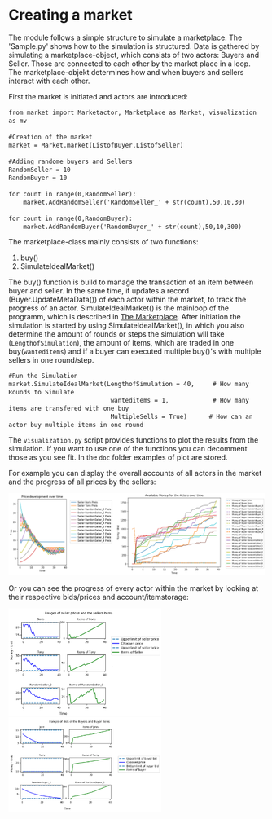 # Creating a market

The module follows a simple structure to simulate a marketplace. 
The 'Sample.py' shows how to the simulation is structured. Data is gathered
by simulating a marketplace-object, which consists of two actors: Buyers and Seller. Those are connected
to each other by the market place in a loop. The marketplace-objekt determines
how and when buyers and sellers interact with each other. 

First the market is initiated and actors are introduced:
```
from market import Marketactor, Marketplace as Market, visualization as mv

#Creation of the market
market = Market.market(ListofBuyer,ListofSeller)

#Adding randome buyers and Sellers
RandomSeller = 10
RandomBuyer = 10

for count in range(0,RandomSeller):
    market.AddRandomSeller('RandomSeller_' + str(count),50,10,30)

for count in range(0,RandomBuyer):
    market.AddRandomBuyer('RandomBuyer_' + str(count),50,10,300)
```

The marketplace-class mainly consists of two functions:
1. buy()
2. SimulateIdealMarket()

The buy() function is build to manage the transaction of an item between 
buyer and seller. In the same time, it updates a record (Buyer.UpdateMetaData()) of each actor within 
the market, to track the progress of an actor. SimulateIdealMarket() is the mainloop of the programm, 
which is described in [The Marketplace](docs\marketplace.md). After initiation the simulation is 
started by using SimulateIdealMarket(), in which you also determine the amount of rounds or steps
the simulation will take (`LengthofSimulation`), the amount of items, which are traded in one buy(`wanteditems`)
and if a buyer can executed multiple buy()'s with multiple sellers in one round/step.

```
#Run the Simulation
market.SimulateIdealMarket(LengthofSimulation = 40,     # How many Rounds to Simulate
                            wanteditems = 1,            # How many items are transfered with one buy
                            MultipleSells = True)      # How can an actor buy multiple items in one round
```

The `visualization.py` script provides functions to plot the results from the simulation.
If you want to use one of the functions you can decomment those as you see fit. 
In the `doc` folder examples of plot are stored.

For example you can display the overall accounts of all actors in the market and the progress 
of all prices by the sellers:

![Money and Prices in the market](./doc1.png "Money and prices in the market")

Or you can see the progress of every actor within the market by looking at their respective bids/prices and account/itemstorage:

<img src="./doc2.png" width="300" />
<img src="./doc3.png" width="300" />
